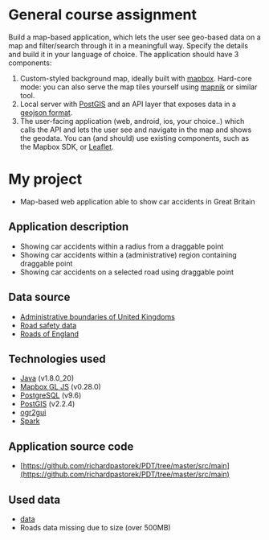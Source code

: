 # General course assignment

Build a map-based application, which lets the user see geo-based data on a map and filter/search through it in a meaningfull way. Specify the details and build it in your language of choice. The application should have 3 components:

1. Custom-styled background map, ideally built with [mapbox](http://mapbox.com). Hard-core mode: you can also serve the map tiles yourself using [mapnik](http://mapnik.org/) or similar tool.
2. Local server with [PostGIS](http://postgis.net/) and an API layer that exposes data in a [geojson format](http://geojson.org/).
3. The user-facing application (web, android, ios, your choice..) which calls the API and lets the user see and navigate in the map and shows the geodata. You can (and should) use existing components, such as the Mapbox SDK, or [Leaflet](http://leafletjs.com/).


# My project
- Map-based web application able to show car accidents in Great Britain

## Application description
- Showing car accidents within a radius from a draggable point
- Showing car accidents within a (administrative) region containing draggable point
- Showing car accidents on a selected road using draggable point

## Data source
- [Administrative boundaries of United Kingdoms](http://biogeo.ucdavis.edu/data/gadm2.8/shp/GBR_adm_shp.zip)
- [Road safety data](https://data.gov.uk/dataset/road-accidents-safety-data)
- [Roads of England](http://download.geofabrik.de/osm/europe/great-britain/england-latest-free.shp.zip)

## Technologies used
- [Java](http://www.oracle.com/technetwork/java/javase/downloads/index-jsp-138363.html) (v1.8.0_20)
- [Mapbox GL JS](https://www.mapbox.com/mapbox-gl-js/api/) (v0.28.0)
- [PostgreSQL](http://www.postgresql.org/) (v9.6)
- [PostGIS](http://postgis.net/) (v2.2.4)
- [ogr2gui](https://sourceforge.net/p/ogr2gui/wiki/Home/)
- [Spark](http://sparkjava.com/)

## Application source code
- [https://github.com/richardpastorek/PDT/tree/master/src/main](https://github.com/richardpastorek/PDT/tree/master/src/main)

## Used data 
- [data](https://github.com/richardpastorek/PDT/tree/master/data)
- Roads data missing due to size (over 500MB)
